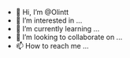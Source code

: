 - 👋 Hi, I’m @Olintt
- 👀 I’m interested in ...
- 🌱 I’m currently learning ...
- 💞️ I’m looking to collaborate on ...
- 📫 How to reach me ...

<!---
Olintt/Olintt is a ✨ special ✨ repository because its `README.md` (this file) appears on your GitHub profile.
You can click the Preview link to take a look at your changes.
--->
